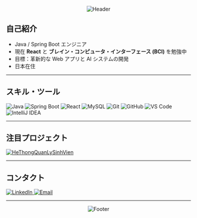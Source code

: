 <!-- README.md -->
<p align="center">
  <img 
    src="https://capsule-render.vercel.app/api?type=waving&color=D4AF37&height=200&section=header&text=こんにちは%20👋,%20Jicap12%20です&fontSize=39&fontColor=000&animation=fadeIn&fontAlignY=35" 
    alt="Header" 
  />
</p>

## 自己紹介
- Java / Spring Boot エンジニア  
- 現在 **React** と **ブレイン・コンピュータ・インターフェース (BCI)** を勉強中  
- 目標：革新的な Web アプリと AI システムの開発  
- 日本在住  

---

## スキル・ツール
<p>
  <img src="https://img.shields.io/badge/Java-D4AF37?style=for-the-badge&logo=openjdk&logoColor=000" alt="Java" />
  <img src="https://img.shields.io/badge/Spring%20Boot-D4AF37?style=for-the-badge&logo=springboot&logoColor=000" alt="Spring Boot" />
  <img src="https://img.shields.io/badge/React-D4AF37?style=for-the-badge&logo=react&logoColor=000" alt="React" />
  <img src="https://img.shields.io/badge/MySQL-D4AF37?style=for-the-badge&logo=mysql&logoColor=000" alt="MySQL" />
  <img src="https://img.shields.io/badge/Git-D4AF37?style=for-the-badge&logo=git&logoColor=000" alt="Git" />
  <img src="https://img.shields.io/badge/GitHub-D4AF37?style=for-the-badge&logo=github&logoColor=000" alt="GitHub" />
  <img src="https://img.shields.io/badge/VS_Code-D4AF37?style=for-the-badge&logo=visualstudiocode&logoColor=000" alt="VS Code" />
  <img src="https://img.shields.io/badge/IntelliJ_IDEA-D4AF37?style=for-the-badge&logo=intellijidea&logoColor=000" alt="IntelliJ IDEA" />
</p>

---

## 注目プロジェクト

<p align="left">
  <a href="https://github.com/jicap12/HeThongQuanLySinhVien" target="_blank" rel="noopener noreferrer">
    <img 
      src="https://github-readme-stats.vercel.app/api/pin/?username=jicap12&repo=HeThongQuanLySinhVien&theme=gruvbox" 
      alt="HeThongQuanLySinhVien" 
    />
  </a>
</p>

---

## コンタクト
<p>
  <a href="https://linkedin.com/in/Tran-Van-Quoc" target="_blank" rel="noopener noreferrer">
    <img src="https://img.shields.io/badge/LinkedIn-D4AF37?style=for-the-badge&logo=linkedin&logoColor=000" alt="LinkedIn" />
  </a>
  <a href="mailto:Tranvanquoccode@gmail.com">
    <img src="https://img.shields.io/badge/Email-D4AF37?style=for-the-badge&logo=gmail&logoColor=000" alt="Email" />
  </a>
</p>

---

<p align="center">
  <img 
    src="https://capsule-render.vercel.app/api?type=waving&color=D4AF37&height=150&section=footer&text=よろしくお願いします!&fontSize=39&fontColor=000&animation=fadeIn&fontAlignY=79" 
    alt="Footer" 
  />
</p>
